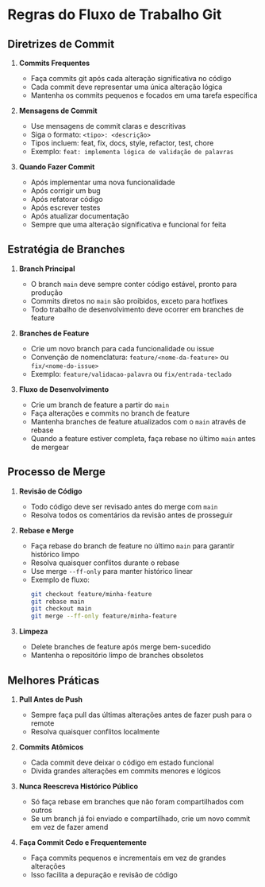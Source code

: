 # Regras do Fluxo de Trabalho Git

## Diretrizes de Commit

1. **Commits Frequentes**
   - Faça commits git após cada alteração significativa no código
   - Cada commit deve representar uma única alteração lógica
   - Mantenha os commits pequenos e focados em uma tarefa específica

2. **Mensagens de Commit**
   - Use mensagens de commit claras e descritivas
   - Siga o formato: `<tipo>: <descrição>`
   - Tipos incluem: feat, fix, docs, style, refactor, test, chore
   - Exemplo: `feat: implementa lógica de validação de palavras`

3. **Quando Fazer Commit**
   - Após implementar uma nova funcionalidade
   - Após corrigir um bug
   - Após refatorar código
   - Após escrever testes
   - Após atualizar documentação
   - Sempre que uma alteração significativa e funcional for feita

## Estratégia de Branches

1. **Branch Principal**
   - O branch `main` deve sempre conter código estável, pronto para produção
   - Commits diretos no `main` são proibidos, exceto para hotfixes
   - Todo trabalho de desenvolvimento deve ocorrer em branches de feature

2. **Branches de Feature**
   - Crie um novo branch para cada funcionalidade ou issue
   - Convenção de nomenclatura: `feature/<nome-da-feature>` ou `fix/<nome-do-issue>`
   - Exemplo: `feature/validacao-palavra` ou `fix/entrada-teclado`

3. **Fluxo de Desenvolvimento**
   - Crie um branch de feature a partir do `main`
   - Faça alterações e commits no branch de feature
   - Mantenha branches de feature atualizados com o `main` através de rebase
   - Quando a feature estiver completa, faça rebase no último `main` antes de mergear

## Processo de Merge

1. **Revisão de Código**
   - Todo código deve ser revisado antes do merge com `main`
   - Resolva todos os comentários da revisão antes de prosseguir

2. **Rebase e Merge**
   - Faça rebase do branch de feature no último `main` para garantir histórico limpo
   - Resolva quaisquer conflitos durante o rebase
   - Use merge `--ff-only` para manter histórico linear
   - Exemplo de fluxo:
     ```bash
     git checkout feature/minha-feature
     git rebase main
     git checkout main
     git merge --ff-only feature/minha-feature
     ```

3. **Limpeza**
   - Delete branches de feature após merge bem-sucedido
   - Mantenha o repositório limpo de branches obsoletos

## Melhores Práticas

1. **Pull Antes de Push**
   - Sempre faça pull das últimas alterações antes de fazer push para o remote
   - Resolva quaisquer conflitos localmente

2. **Commits Atômicos**
   - Cada commit deve deixar o código em estado funcional
   - Divida grandes alterações em commits menores e lógicos

3. **Nunca Reescreva Histórico Público**
   - Só faça rebase em branches que não foram compartilhados com outros
   - Se um branch já foi enviado e compartilhado, crie um novo commit em vez de fazer amend

4. **Faça Commit Cedo e Frequentemente**
   - Faça commits pequenos e incrementais em vez de grandes alterações
   - Isso facilita a depuração e revisão de código
